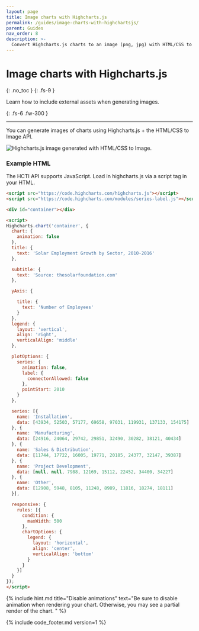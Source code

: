 ```yaml
---
layout: page
title: Image charts with Highcharts.js
permalink: /guides/image-charts-with-highchartsjs/
parent: Guides
nav_order: 8
description: >-
  Convert Highcharts.js charts to an image (png, jpg) with HTML/CSS to Image.
---
```

# Image charts with Highcharts.js
{: .no_toc }
{: .fs-9 }

Learn how to include external assets when generating images.

{: .fs-6 .fw-300 }

<hr>

You can generate images of charts using Highcharts.js + the HTML/CSS to Image API.

<img
  alt="Highcharts.js image generated with HTML/CSS to Image."
  loading="lazy"
  ix-path="/assets/images/chart.jpeg"
  sizes="400px"
  ix-params='{
    "w": 400,
    "format": "auto"
  }'>


### Example HTML

The HCTI API supports JavaScript. Load in highcharts.js via a script tag in your HTML.

```html
<script src="https://code.highcharts.com/highcharts.js"></script>
<script src="https://code.highcharts.com/modules/series-label.js"></script>

<div id="container"></div>

<script>  
Highcharts.chart('container', {
  chart: {
    animation: false
  },
  title: {
    text: 'Solar Employment Growth by Sector, 2010-2016'
  },

  subtitle: {
    text: 'Source: thesolarfoundation.com'
  },

  yAxis: {

    title: {
      text: 'Number of Employees'
    }
  },
  legend: {
    layout: 'vertical',
    align: 'right',
    verticalAlign: 'middle'
  },

  plotOptions: {
    series: {
      animation: false,
      label: {
        connectorAllowed: false
      },
      pointStart: 2010
    }
  },

  series: [{
    name: 'Installation',
    data: [43934, 52503, 57177, 69658, 97031, 119931, 137133, 154175]
  }, {
    name: 'Manufacturing',
    data: [24916, 24064, 29742, 29851, 32490, 30282, 38121, 40434]
  }, {
    name: 'Sales & Distribution',
    data: [11744, 17722, 16005, 19771, 20185, 24377, 32147, 39387]
  }, {
    name: 'Project Development',
    data: [null, null, 7988, 12169, 15112, 22452, 34400, 34227]
  }, {
    name: 'Other',
    data: [12908, 5948, 8105, 11248, 8989, 11816, 18274, 18111]
  }],

  responsive: {
    rules: [{
      condition: {
        maxWidth: 500
      },
      chartOptions: {
        legend: {
          layout: 'horizontal',
          align: 'center',
          verticalAlign: 'bottom'
        }
      }
    }]
  }
});
</script>
```

{% include hint.md title="Disable animations" text="Be sure to disable animation when rendering your chart. Otherwise, you may see a partial render of the chart. " %}

{% include code_footer.md version=1 %}
